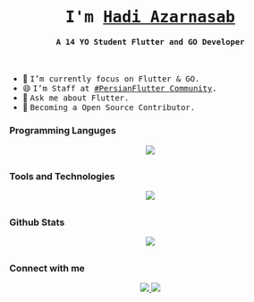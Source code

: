 <p align="center"><h1 align="center"><samp> I'm <a href="https://Hadi7546.ir">Hadi Azarnasab </a> </samp></h1></p>
<p align="center"><h4 align="center"><samp> A 14 YO Student Flutter and GO Developer</samp></h4></p>
<br>

<div>
  
  
- 🔭 <samp>I’m currently focus on Flutter & GO.
- 😄 <samp>I’m Staff at [#PersianFlutter Community](https://PersianFlutter.com).
- 💬 <samp>Ask me about Flutter.
- 🥇 <samp>Becoming a Open Source Contributor.
</div> 
  
### Programming Languges
<p align="center">
  <a href="https://hadi7546.ir">
    <img src="https://skillicons.dev/icons?i=dart,go&theme=dark" />
  </a>
</p>

##

### Tools and Technologies
<p align="center">
  <a href="https://hadi7546.ir">
    <img src="https://skillicons.dev/icons?i=flutter,vscode,figma,git,github,firebase,appwrite,heroku,bash,linux&theme=dark" />
  </a>
</p>

##

### Github Stats
 <p align="center">
  <a href="https://github.com/Hadi7546">
<img align="center" src="https://github-readme-stats.vercel.app/api?username=Hadi7546&show_icons=true&count_private=true&include_all_commits=true&theme=nord" /></a>
</p>

##

### Connect with me
<p align="center">
  <a href="https://discord.com/users/910211623589912657">
    <img src="https://skillicons.dev/icons?i=discord&theme=dark" />
  </a>
  <a href="https://linkedin.com/in/hadi7546">
    <img src="https://skillicons.dev/icons?i=linkedin&theme=dark" />
  </a>
</p>
